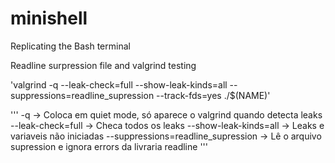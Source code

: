 # minishell
Replicating the Bash terminal

Readline surpression file and valgrind testing

'valgrind -q --leak-check=full --show-leak-kinds=all --suppressions=readline_supression --track-fds=yes ./$(NAME)'

'''
-q -> Coloca em quiet mode, só aparece o valgrind quando detecta leaks
--leak-check=full -> Checa todos os leaks
--show-leak-kinds=all -> Leaks e variaveis não iniciadas
--suppressions=readline_supression -> Lê o arquivo supression e ignora errors da livraria readline
'''
